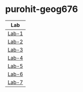 # purohit-geog676
|Lab             |
|:--------------:|
|[Lab-1](https://github.com/bhumika-purohit/purohit-geog676/blob/34eaaa169ccce81619ab00af8b9f69dc10939d22/Lab-1)|
|[Lab-2](https://github.com/bhumika-purohit/purohit-geog676/blob/16a60fb3034c202986ae7250421bbad5e1fed86e/Lab-2)|
|[Lab-3](https://github.com/bhumika-purohit/purohit-geog676/blob/34eaaa169ccce81619ab00af8b9f69dc10939d22/Lab-3)|
|[Lab-4](https://github.com/bhumika-purohit/purohit-geog676/blob/34eaaa169ccce81619ab00af8b9f69dc10939d22/Lab-4)|
|[Lab-5](https://github.com/bhumika-purohit/purohit-geog676/blob/34eaaa169ccce81619ab00af8b9f69dc10939d22/Lab-5)|
|[Lab-6](https://github.com/bhumika-purohit/purohit-geog676/blob/34eaaa169ccce81619ab00af8b9f69dc10939d22/Lab-6)|
|[Lab-7](https://github.com/bhumika-purohit/purohit-geog676/blob/34eaaa169ccce81619ab00af8b9f69dc10939d22/Lab-7)|
